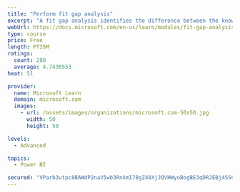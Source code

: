 ```yaml
---
title: "Perform fit gap analysis"
excerpt: "A fit gap analysis identifies the difference between the known requirements and the proposed or current solution. This module covers performing a fit gap analysis."
webUrl: https://docs.microsoft.com/en-us/learn/modules/fit-gap-analysis/
type: course
price: Free
length: PT35M
ratings:
  count: 288
  average: 4.7430553
heat: 51

provider:
  name: Microsoft Learn
  domain: microsoft.com
  images:
    - url: /assets/images/organizations/microsoft.com-50x50.jpg
      width: 50
      height: 50

levels:
  - Advanced

topics:
  - Power BI

secured: "VParb3utpc8BAWdP2naV5wb3RnkmI78gZ48XjJQVHWyoBogBE3qDRJEBj4SSC0WQAn3GyM+ezPc8A9xGZorgpDIDYY8p0Fw2J3a7rIXacKNV+3wftxC7Xbk8ifP4ijoFOYST+7+T+gVKYjYyUK62gwMnfBBSCFv6Eh5FY274VjUPrECOZeC+vhUp0zN0/8SeajOKkCi5XjBYCAC5dhyinjH+VLsimYdW927gDhUaHEj7j+goLZkAcJNeHZ60EXzpqbD4DA9gMKox6+VC4ltpnKDqmMzwe4/cMlVe08gMAStravVh4Dl6OzoVOVqMUYZAOBOFBiFdQlgsSzB7EKYenxtuhUFWkYUlFWvymIazzg58mqdg9T/ov5ChJefVshjP6nfaSJ+A2EK/sIr+1UsFJQ==;FS5OoQdRZaqU+GU9953MxA=="
---
```


